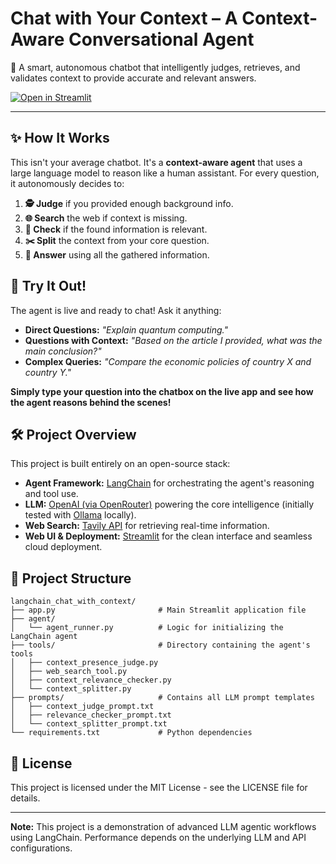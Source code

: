 # Chat with Your Context – A Context-Aware Conversational Agent

🚀 A smart, autonomous chatbot that intelligently judges, retrieves, and validates context to provide accurate and relevant answers.

[![Open in Streamlit](https://static.streamlit.io/badges/streamlit_badge_black_white.svg)](https://context-aware-conversational-agent.streamlit.app/)

---

## ✨ How It Works

This isn't your average chatbot. It's a **context-aware agent** that uses a large language model to reason like a human assistant. For every question, it autonomously decides to:

1.  **🕵️ Judge** if you provided enough background info.
2.  **🌐 Search** the web if context is missing.
3.  **🎯 Check** if the found information is relevant.
4.  **✂️ Split** the context from your core question.
5.  **🤖 Answer** using all the gathered information.

## 🚀 Try It Out!

The agent is live and ready to chat! Ask it anything:

*   **Direct Questions:** *"Explain quantum computing."*
*   **Questions with Context:** *"Based on the article I provided, what was the main conclusion?"*
*   **Complex Queries:** *"Compare the economic policies of country X and country Y."*

**Simply type your question into the chatbox on the live app and see how the agent reasons behind the scenes!**

## 🛠️ Project Overview

This project is built entirely on an open-source stack:

*   **Agent Framework:** [LangChain](https://www.langchain.com/) for orchestrating the agent's reasoning and tool use.
*   **LLM:** [OpenAI (via OpenRouter)](https://openrouter.ai/) powering the core intelligence (initially tested with [Ollama](https://ollama.com/) locally).
*   **Web Search:** [Tavily API](https://tavily.com/) for retrieving real-time information.
*   **Web UI & Deployment:** [Streamlit](https://streamlit.io/) for the clean interface and seamless cloud deployment.

## 📁 Project Structure

```
langchain_chat_with_context/
├── app.py                       # Main Streamlit application file
├── agent/
│   └── agent_runner.py          # Logic for initializing the LangChain agent
├── tools/                       # Directory containing the agent's tools
│   ├── context_presence_judge.py
│   ├── web_search_tool.py
│   ├── context_relevance_checker.py
│   └── context_splitter.py
├── prompts/                     # Contains all LLM prompt templates
│   ├── context_judge_prompt.txt
│   ├── relevance_checker_prompt.txt
│   └── context_splitter_prompt.txt
└── requirements.txt             # Python dependencies
```

## 📜 License

This project is licensed under the MIT License - see the LICENSE file for details.

---

**Note:** This project is a demonstration of advanced LLM agentic workflows using LangChain. Performance depends on the underlying LLM and API configurations.
```
